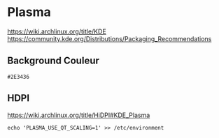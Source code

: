 # Plasma

https://wiki.archlinux.org/title/KDE
https://community.kde.org/Distributions/Packaging_Recommendations



## Background Couleur
```
#2E3436
```

## HDPI

https://wiki.archlinux.org/title/HiDPI#KDE_Plasma

```
echo 'PLASMA_USE_QT_SCALING=1' >> /etc/environment
```